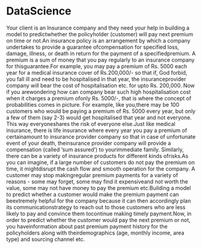 # DataScience
Your client is an Insurance company and they need your help in building a model to predictwhether the policyholder (customer) will pay next premium on time or not.An insurance policy is an arrangement by which a company undertakes to provide a guarantee ofcompensation for specified loss, damage, illness, or death in return for the payment of a specifiedpremium. A premium is a sum of money that you pay regularly to an insurance company for thisguarantee.For example, you may pay a premium of Rs. 5000 each year for a medical insurance cover of Rs.200,000/- so that if, God forbid, you fall ill and need to be hospitalised in that year, the insuranceprovider company will bear the cost of hospitalisation etc. for upto Rs. 200,000. Now if you arewondering how can company bear such high hospitalisation cost when it charges a premium ofonly Rs. 5000/-, that is where the concept of probabilities comes in picture. For example, like you,there may be 100 customers who would be paying a premium of Rs. 5000 every year, but only a few of them (say 2-3) would get hospitalised that year and not everyone. This way everyoneshares the risk of everyone else.Just like medical insurance, there is life insurance where every year you pay a premium of certainamount to insurance provider company so that in case of unfortunate event of your death, theinsurance provider company will provide a compensation (called ‘sum assured’) to yourimmediate family. Similarly, there can be a variety of insurance products for different kinds ofrisks.As you can imagine, if a large number of customers do not pay the premium on time, it mightdisrupt the cash flow and smooth operation for the company. A customer may stop makingregular premium payments for a variety of reasons - some may forget, some may find it expensiveand  not worth the value, some may not have money to pay the premium etc.Building a model to predict whether a customer would make the premium payment can beextremely helpful for the company because it can then accordingly plan its communicationstrategy to reach out to those customers who are less likely to pay and convince them tocontinue making timely payment.Now, in order to predict whether the customer would pay the next premium or not, you haveinformation about past premium payment history for the policyholders along with theirdemographics (age, monthly income, area type) and sourcing channel etc.

